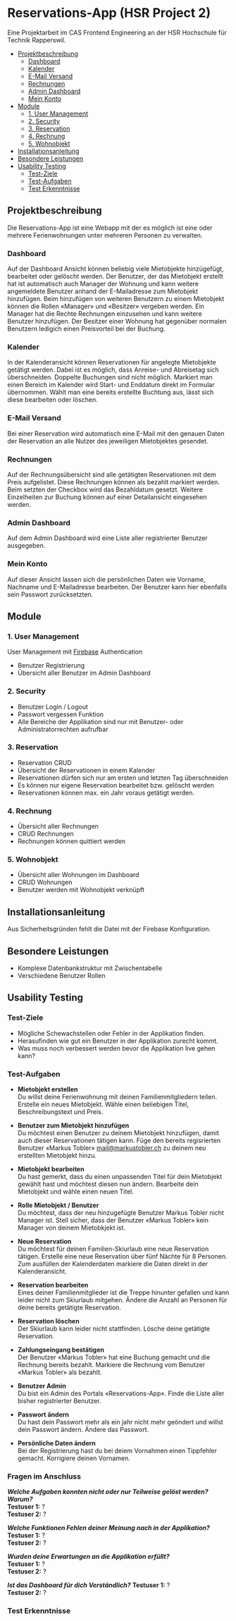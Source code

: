 # Reservations-App (HSR Project 2)

Eine Projektarbeit im CAS Frontend Engineering an der HSR Hochschule für Technik Rapperswil.

- [Projektbeschreibung](#projektbeschreibung)
  - [Dashboard](#dashboard)
  - [Kalender](#kalender)
  - [E-Mail Versand](#e-mail-versand)
  - [Rechnungen](#rechnungen)
  - [Admin Dashboard](#admin-dashboard)
  - [Mein Konto](#mein-konto)
- [Module](#module)
  - [1. User Management](#1-user-management)
  - [2. Security](#2-security)
  - [3. Reservation](#3-reservation)
  - [4. Rechnung](#4-rechnung)
  - [5. Wohnobjekt](#5-wohnobjekt)
- [Installationsanleitung](#installationsanleitung)
- [Besondere Leistungen](#besondere-leistungen)
- [Usability Testing](#usability-testing)
  - [Test-Ziele](#test-ziele)
  - [Test-Aufgaben](#test-aufgaben)
  - [Test Erkenntnisse](#test-erkenntnisse)

## Projektbeschreibung

Die Reservations-App ist eine Webapp mit der es möglich ist eine oder mehrere Ferienwohnungen
unter mehreren Personen zu verwalten.

### Dashboard

Auf der Dashboard Ansicht können beliebig viele Mietobjekte hinzügefügt,
bearbeitet oder gelöscht werden. Der Benutzer, der das Mietobjekt erstellt hat ist automatisch auch
Manager der Wohnung und kann weitere angemeldete Benutzer anhand der E-Mailadresse zum Mietobjekt hinzufügen. Beim
hinzufügen von weiteren Benutzern zu einem Mietobjekt können die Rollen «Manager» und «Besitzer» vergeben werden. Ein
Manager hat die Rechte Rechnungen einzusehen und kann weitere Benutzer hinzufügen. Der Besitzer einer Wohnung hat
gegenüber normalen Benutzern ledigich einen Preisvorteil bei der Buchung.

### Kalender

In der Kalenderansicht können Reservationen für angelegte Mietobjekte getätigt werden. Dabei ist es möglich,
dass Anreise- und Abreisetag sich überschneiden. Doppelte Buchungen sind nicht möglich. Markiert man einen Bereich im
Kalender wird Start- und Enddatum direkt im Formular übernommen. Wählt man eine bereits erstellte Buchtung aus, lässt
sich diese bearbeiten oder löschen.

### E-Mail Versand

Bei einer Reservation wird automatisch eine E-Mail mit den genauen Daten der Reservation an alle Nutzer des jeweiligen
Mietobjektes gesendet.

### Rechnungen

Auf der Rechnungsübersicht sind alle getätigten Reservationen mit dem Preis aufgelistet. Diese Rechnungen können als
bezahlt markiert werden. Beim setzten der Checkbox wird das Bezahldatum gesetzt. Weitere Einzelheiten zur Buchung können
auf einer Detailansicht eingesehen werden.

### Admin Dashboard

Auf dem Admin Dashboard wird eine Liste aller registrierter Benutzer ausgegeben.

### Mein Konto

Auf dieser Ansicht lassen sich die persönlichen Daten wie Vorname, Nachname und E-Mailadresse bearbeiten. Der Benutzer
kann hier ebenfalls sein Passwort zurücksetzten.

## Module

### 1. User Management

User Management mit [Firebase](https://firebase.google.com/) Authentication

- Benutzer Registrierung
- Übersicht aller Benutzer im Admin Dashboard

### 2. Security

- Benutzer Login / Logout
- Passwort vergessen Funktion
- Alle Bereiche der Applikation sind nur mit Benutzer- oder Administratorrechten aufrufbar

### 3. Reservation

- Reservation CRUD
- Übersicht der Reservationen in einem Kalender
- Reservationen dürfen sich nur am ersten und letzten Tag überschneiden
- Es können nur eigene Reservation bearbeitet bzw. gelöscht werden
- Reservationen können max. ein Jahr voraus getätigt werden.

### 4. Rechnung

- Übersicht aller Rechnungen
- CRUD Rechnungen
- Rechnungen können quittiert werden

### 5. Wohnobjekt

- Übersicht aller Wohnungen im Dashboard
- CRUD Wohnungen
- Benutzer werden mit Wohnobjekt verknüpft

## Installationsanleitung

Aus Sicherheitsgründen fehlt die Datei mit der Firebase Konfiguration.

## Besondere Leistungen

- Komplexe Datenbankstruktur mit Zwischentabelle
- Verschiedene Benutzer Rollen

## Usability Testing

### Test-Ziele

- Mögliche Schewachstellen oder Fehler in der Applikation finden.
- Herasufinden wie gut ein Benutzer in der Applikation zurecht kommt.
- Was muss noch verbessert werden bevor die Applikation live gehen kann?

### Test-Aufgaben

- **Mietobjekt erstellen**  
  Du willst deine Ferienwohnung mit deinen Familienmitgliedern teilen. Erstelle ein neues Mietobjekt. Wähle einen
  beliebigen Titel, Beschreibungstext und Preis.

- **Benutzer zum Mietobjekt hinzufügen**  
  Du möchtest einen Benutzer zu deinem Mietobjekt hinzufügen, damit auch dieser Reservationen tätigen kann. Füge den bereits
  regisrierten Benutzer «Markus Tobler» mail@markustobler.ch zu deinem neu erstellten Mietobjekt hinzu.

- **Mietobjekt bearbeiten**  
  Du hast gemerkt, dass du einen unpassenden Titel für dein Mietobjekt gewählt hast und möchtest diesen nun ändern. Bearbeite
  dein Mietobjekt und wähle einen neuen Titel.

- **Rolle Mietobjekt / Benutzer**  
  Du möchtest, dass der neu hinzugefügte Benutzer Markus Tobler nicht Manager ist. Stell sicher, dass der Benutzer «Markus Tobler»
  kein Manager von deinem Mietobkjekt ist.

- **Neue Reservation**  
  Du möchtest für deinen Familien-Skiurlaub eine neue Reservation tätigen. Erstelle eine neue Reservation über fünf Nächte
  für 8 Personen. Zum ausfüllen der Kalenderdaten markiere die Daten direkt in der Kalenderansicht.

- **Reservation bearbeiten**  
  Eines deiner Familienmitglieder ist die Treppe hinunter gefallen und kann leider nicht zum Skiurlaub mitgehen. Ändere
  die Anzahl an Personen für deine bereits getätigte Reservation.

- **Reservation löschen**  
  Der Skiurlaub kann leider nicht stattfinden. Lösche deine getätigte Reservation.

- **Zahlungseingang bestätigen**  
  Der Benutzer «Markus Tobler» hat eine Buchung gemacht und die Rechnung bereits bezahlt. Markiere die Rechnung vom Benutzer
  «Markus Tobler» als bezahlt.

- **Benutzer Admin**  
  Du bist ein Admin des Portals «Reservations-App». Finde die Liste aller bisher registrierter Benutzer.

- **Passwort ändern**  
  Du hast dein Passwort mehr als ein jahr nicht mehr geöndert und willst dein Passwort ändern. Ändere das Passwort.

- **Persönliche Daten ändern**  
  Bei der Registrierung hast du bei deiem Vornahmen einen Tippfehler gemacht. Korrigiere deinen Vornamen.

### Fragen im Anschluss

**_Welche Aufgaben konnten nicht oder nur Teilweise gelöst werden? Warum?_**  
**Testuser 1:** ?  
**Testuser 2:** ?

**_Welche Funktionen Fehlen deiner Meinung nach in der Applikation?_**  
**Testuser 1:** ?  
**Testuser 2:** ?

**_Wurden deine Erwartungen an die Applikation erfüllt?_**  
**Testuser 1:** ?  
**Testuser 2:** ?

**_Ist das Dashboard für dich Verständlich?_**
**Testuser 1:** ?  
**Testuser 2:** ?

### Test Erkenntnisse
